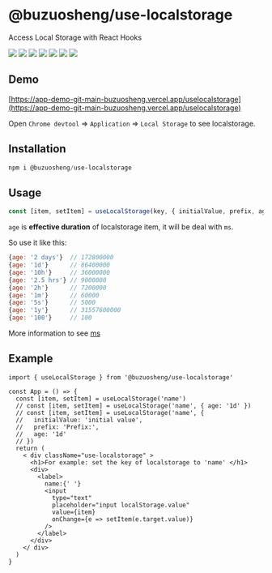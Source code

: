 # @buzuosheng/use-localstorage

Access Local Storage with React Hooks

![](https://badgen.net/npm/v/@buzuosheng/use-localstorage) ![](https://badgen.net/npm/node/@buzuosheng/use-localstorage) ![](https://badgen.net/npm/dw/@buzuosheng/use-localstorage) ![](https://badgen.net/bundlephobia/minzip/@buzuosheng/use-localstorage) ![](https://badgen.net/bundlephobia/tree-shaking/@buzuosheng/use-localstorage) ![](https://badgen.net/npm/types/@buzuosheng/use-localstorage) ![](https://img.shields.io/snyk/vulnerabilities/npm/@buzuosheng/use-localstorage)

## Demo

[https://app-demo-git-main-buzuosheng.vercel.app/uselocalstorage](https://app-demo-git-main-buzuosheng.vercel.app/uselocalstorage)

Open `Chrome devtool` => `Application` => `Local Storage` to see localstorage.

## Installation

```powershell
npm i @buzuosheng/use-localstorage
```

## Usage

```js
const [item, setItem] = useLocalStorage(key, { initialValue, prefix, age });
```

`age` is **effective duration** of localstorage item, it will be deal with `ms`.

So use it like this:

```js
{age: '2 days'}  // 172800000
{age: '1d'}      // 86400000
{age: '10h'}     // 36000000
{age: '2.5 hrs'} // 9000000
{age: '2h'}      // 7200000
{age: '1m'}      // 60000
{age: '5s'}      // 5000
{age: '1y'}      // 31557600000
{age: '100'}     // 100
```

More information to see [ms](https://github.com/vercel/ms)

## Example

```react
import { useLocalStorage } from '@buzuosheng/use-localstorage'

const App = () => {
  const [item, setItem] = useLocalStorage('name')
  // const [item, setItem] = useLocalStorage('name', { age: '1d' })
  // const [item, setItem] = useLocalStorage('name', {
  //   initialValue: 'initial value',
  //   prefix: 'Prefix:',
  //   age: '1d'
  // })
  return (
    < div className="use-localstorage" >
      <h1>For example: set the key of localstorage to 'name' </h1>
      <div>
        <label>
          name:{' '}
          <input
            type="text"
            placeholder="input localStorage.value"
            value={item}
            onChange={e => setItem(e.target.value)}
          />
        </label>
      </div>
    </ div>
  )
}
```
